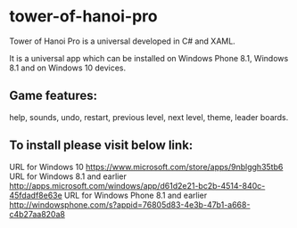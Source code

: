 # tower-of-hanoi-pro

Tower of Hanoi Pro is a universal developed in C# and XAML.

It is a universal app which can be installed on Windows Phone 8.1, Windows 8.1 and on Windows 10 devices.

Game features:
-------------

help, sounds, undo, restart, previous level, next level, theme, leader boards.

To install please visit below link:
----------------------------------

URL for Windows 10 https://www.microsoft.com/store/apps/9nblggh35tb6 
URL for Windows 8.1 and earlier http://apps.microsoft.com/windows/app/d61d2e21-bc2b-4514-840c-45fdadf8e63e 
URL for Windows Phone 8.1 and earlier http://windowsphone.com/s?appid=76805d83-4e3b-47b1-a668-c4b27aa820a8 
